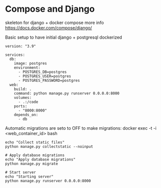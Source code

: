 # Compose and Django
skeleton for django + docker compose
more info
https://docs.docker.com/compose/django/

Basic setup to have initial django + postgresql dockerized
```
version: "3.9"
   
services:
  db:
    image: postgres
    environment:
      - POSTGRES_DB=postgres
      - POSTGRES_USER=postgres
      - POSTGRES_PASSWORD=postgres
  web:
    build: .
    command: python manage.py runserver 0.0.0.0:8000
    volumes:
      - .:/code
    ports:
      - "8000:8000"
    depends_on:
      - db
```


Automatic migrations are seto to OFF
to make migrations:
docker exec -t -i <web_container_id> bash
```
echo "Collect static files"
python manage.py collectstatic --noinput

# Apply database migrations
echo "Apply database migrations"
python manage.py migrate

# Start server
echo "Starting server"
python manage.py runserver 0.0.0.0:8000
```

